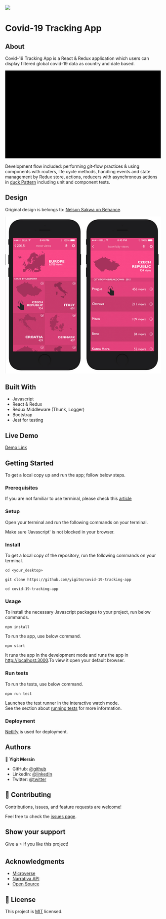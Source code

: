 ![](https://img.shields.io/badge/Microverse-blueviolet)

# Covid-19 Tracking App

## About

Covid-19 Tracking App is a React & Redux application which users can display filtered global covid-19 data as country and date based.

[![App_Gif](./src/images/app.gif)](https://relaxed-elion-3dcb57.netlify.app/)

Development flow included: performing git-flow practices & using components with routers, life cycle methods, handling events and state management by Redux store, actions, reducers with asynchronous actions in [duck Pattern](https://github.com/erikras/ducks-modular-redux) including unit and component tests.

## Design

Original design is belongs to: [Nelson Sakwa on Behance](https://www.behance.net/sakwadesignstudio).

![App_Gif](./src/images/design.png)

## Built With

- Javascript
- React & Redux
- Redux Middleware (Thunk, Logger)
- Bootstrap
- Jest for testing

## Live Demo

[Demo Link](https://loving-lamarr-2cca8c.netlify.app/)

## Getting Started

To get a local copy up and run the app; follow below steps.

### Prerequisites

If you are not familiar to use terminal, please check this [article](https://www.theodinproject.com/courses/web-development-101/lessons/command-line-basics-web-development-101)

### Setup

Open your terminal and run the following commands on your terminal.

Make sure 'Javascript' is not blocked in your browser.

### Install

To get a local copy of the repository, run the following commands on your terminal.

```
cd <your_desktop>
```

```
git clone https://github.com/yigitm/covid-19-tracking-app
```

```
cd covid-19-tracking-app
```

### Usage

To install the necessary Javascript packages to your project, run below commands.

```
npm install
```

To run the app, use below command.

```
npm start
```

It runs the app in the development mode and runs the app in [http://localhost:3000](http://localhost:3000).To view it open your default browser.

### Run tests

To run the tests, use below command.

```
npm run test
```

Launches the test runner in the interactive watch mode.\
See the section about [running tests](https://facebook.github.io/create-react-app/docs/running-tests) for more information.

### Deployment

[Netlify](https://www.netlify.com/) is used for deployment.

## Authors

👤 **Yigit Mersin**

- GitHub: [@github](https://github.com/ygtmrsn)
- LinkedIn: [@linkedIn](linkedin.com/in/yigitmersin)
- Twitter: [@twitter](https://twitter.com/ygtmrsn)

## 🤝 Contributing

Contributions, issues, and feature requests are welcome!

Feel free to check the [issues page](https://github.com/yigitm/covid-19-tracking-app/issues).

## Show your support

Give a ⭐️ if you like this project!

## Acknowledgments

- [Microverse](https://www.microverse.org/)
- [Narrativa API](https://covid19tracking.narrativa.com/index_en.html)
- [Open Source](https://en.wikipedia.org/wiki/Open_source)

## 📝 License

This project is [MIT](./MIT.md) licensed.
